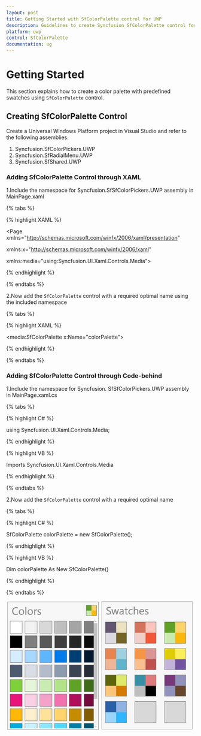 ```yaml
---
layout: post
title: Getting Started with SfColorPalette control for UWP
description: Guidelines to create Syncfusion SfColorPalette control for Universal Windows Platform project in Visual Studio 
platform: uwp
control: SfColorPalette
documentation: ug
---
```


# Getting Started

This section explains how to create a color palette with predefined swatches using `SfColorPalette` control.

## Creating SfColorPalette Control

Create a Universal Windows Platform project in Visual Studio and refer to the following assemblies.

1. Syncfusion.SfColorPickers.UWP
2. Syncfusion.SfRadialMenu.UWP
3. Syncfusion.SfShared.UWP

### Adding SfColorPalette Control through XAML

1.Include the namespace for Syncfusion.SfSfColorPickers.UWP assembly in MainPage.xaml

{% tabs %}

{% highlight XAML %}

<Page xmlns="http://schemas.microsoft.com/winfx/2006/xaml/presentation"

xmlns:x="http://schemas.microsoft.com/winfx/2006/xaml"

xmlns:media="using:Syncfusion.UI.Xaml.Controls.Media">

{% endhighlight %}

{% endtabs %}

2.Now add the `SfColorPalette` control with a required optimal name using the included namespace

{% tabs %}

{% highlight XAML %}

<media:SfColorPalette x:Name="colorPalette">

{% endhighlight %}

{% endtabs %}

### Adding SfColorPalette Control through Code-behind

1.Include the namespace for Syncfusion. SfSfColorPickers.UWP assembly in MainPage.xaml.cs

{% tabs %}

{% highlight C# %}

using Syncfusion.UI.Xaml.Controls.Media;

{% endhighlight %}

{% highlight VB %}

Imports Syncfusion.UI.Xaml.Controls.Media

{% endhighlight %}

{% endtabs %}

2.Now add the `SfColorPalette` control with a required optimal name 

{% tabs %}

{% highlight C# %}

SfColorPalette colorPalette = new SfColorPalette();

{% endhighlight %}

{% highlight VB %}

Dim colorPalette As New SfColorPalette()

{% endhighlight %}

{% endtabs %}

![SfColorPalette control](SfColorPalette-images/SfColorPalette-img1.jpeg)